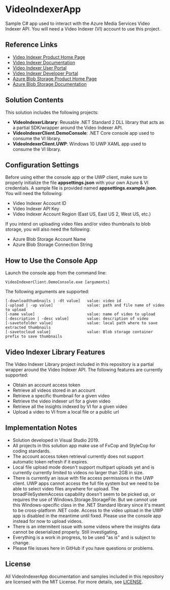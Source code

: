 # VideoIndexerApp
Sample C# app used to interact with the Azure Media Services Video Indexer API. You will need a Video Indexer (VI) account to use this project.

## Reference Links
* [Video Indexer Product Home Page](https://azure.microsoft.com/services/media-services/video-indexer/)
* [Video Indexer Documentation](https://docs.microsoft.com/en-us/azure/media-services/video-indexer/)
* [Video Indexer User Portal](https://www.videoindexer.ai/)
* [Video Indexer Developer Portal](https://api-portal.videoindexer.ai/)
* [Azure Blob Storage Product Home Page](https://azure.microsoft.com/services/storage/blobs/)
* [Azure Blob Storage Documentation](https://docs.microsoft.com/en-us/azure/storage/blobs/)

## Solution Contents
This solution includes the following projects:

* **VideoIndexerLibrary**: Reusable .NET Standard 2 DLL library that acts as a partial SDK/wrapper around the Video Indexer API.
* **VideoIndexerClient.DemoConsole**: .NET Core console app used to consume the VI library.
* **VideoIndexerClient.UWP**: Windows 10 UWP XAML app used to consume the VI library.

## Configuration Settings
Before using either the console app or the UWP client, make sure to properly initialize the file **appsettings.json** with your own Azure & VI credentials. A sample file is provided named **appsettings.example.json**. You will need the following:

* Video Indexer Account ID
* Video Indexer API Key
* Video Indexer Account Region (East US, East US 2, West US, etc.)

If you intend on uploading video files and/or video thumbnails to blob storage, you will also need the following:

* Azure Blob Storage Account Name
* Azure Blob Storage Connection String

## How to Use the Console App
Launch the console app from the command line:

```VideoIndexerClient.DemoConsole.exe [arguments]```

The following arguments are supported:

```
[-downloadthumbnails | -dt value]   value: video id
[-upload | -up value]               value: path and file name of video to upload
[-name value]                       value: name of video to upload
[-description | -desc value]        value: description of video
[-savetofolder value]               value: local path where to save extracted thumbnails
[-savetocloud value]                value: Blob storage container prefix to save thumbnails
```

## Video Indexer Library Features
The Video Indexer Library project included in this repository is a partial wrapper around the Video Indexer API. The following features are currently supported:

* Obtain an account access token
* Retrieve all videos stored in an account
* Retrieve a specific thumbnail for a given video
* Retrieve the video indexer url for a given video
* Retrieve all the insights indexed by VI for a given video
* Upload a video to VI from a local file or a public url

## Implementation Notes

* Solution developed in Visual Studio 2019.
* All projects in this solution app make use of FxCop and StyleCop for coding standards.
* The account access token retrieval currently does not support automatic token refresh if it expires.
* Local file upload mode doesn't support multipart uploads yet and is currently currently limited to videos no larger than 2GB in size.
* There is currently an issue with file access permissions in the UWP client. UWP apps cannot access the full file system but we need to be able to select video files anywhere for upload. The broadFileSystemAccess capability doesn't seem to be picked up, or requires the use of Windows.Storage.StorageFile. But we cannot use this Windows-specific class in the .NET Standard library since it's meant to be cross-platform .NET code. Access to the video upload in the UWP app is disabled in the meantime until fixed. Please use the console app instead for now to upload videos.
* There is an intermitent issue with some videos where the insights data cannot be deserialized properly. Still investigating.
* Everything is a work in progress, to be used "as is" and is subject to change.
* Please file issues here in GitHub if you have questions or problems.

## License

All VideoIndexerApp documentation and samples included in this repository are licensed with the MIT License. For more details, see [LICENSE](LICENSE.md).
